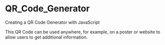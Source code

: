 # QR_Code_Generator
Creating a QR Code Generator with JavaScript

This QR Code can be used anywhere, for example, on a poster or website to allow users to get additional information. 
